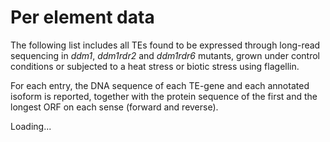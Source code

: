 # Per element data

The following list includes all TEs found to be expressed through long-read sequencing in *ddm1*, *ddm1rdr2* and *ddm1rdr6* mutants, grown under control conditions or subjected  to a heat stress or biotic stress using flagellin.

For each entry, the DNA sequence of each TE-gene and each annotated isoform is reported, together with the protein sequence of the first and the longest ORF on each sense (forward and reverse). 

<div id="item-table">Loading...</div>
<div id="item-details" style="margin-top: 2em;"></div>

<script>
// Wait for DOM to load (in case MkDocs theme delays it)
document.addEventListener("DOMContentLoaded", function () {
  fetch("entries/items.json")
    .then((response) => {
      if (!response.ok) throw new Error("JSON not found");
      return response.json();
    })
    .then((data) => {
      const tableDiv = document.getElementById("item-table");
      tableDiv.innerHTML = "";  // Clear "Loading..."

      const table = document.createElement("table");
      // table.style.width = "100%";
      table.border = "1";

      const header = table.insertRow();
      header.innerHTML = "<th>Superfamily</th><th>Family</th><th>Element</th>";

      data.forEach((item) => {
        const row = table.insertRow();
        row.innerHTML = `
          <td>${item.transposon_superfamily}</td>
          <td>${item.transposon_family}</td>
          <td><a href="details.html?id=${item.te_id}">${item.te_id}</button></td>
        `;
      });

      tableDiv.appendChild(table);

    })
    .catch((err) => {
      document.getElementById("item-table").innerHTML =
        "Error loading data: " + err.message;
    });
});
</script>
